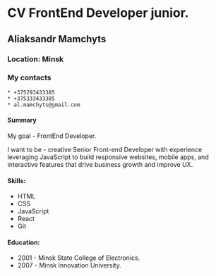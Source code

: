 # CV FrontEnd Developer junior.
## Aliaksandr Mamchyts
### Location:    Minsk
### My contacts 
    * +375293433385 
    * +375333433385
    * al.mamchyts@gmail.com

#### Summary

My goal - FrontEnd Developer.

I want to be - сreative Senior Front-end Developer with  experience leveraging JavaScript to build responsive websites, mobile apps, and interactive features that drive business growth and improve UX.

#### Skills:
* HTML
* CSS
* JavaScript
* React
* Git

#### Education:
* 2001 - Minsk State College of Electronics.
* 2007 - Minsk Innovation University.